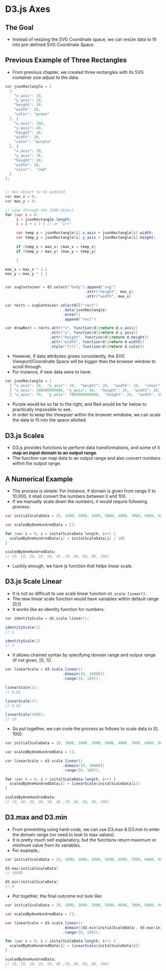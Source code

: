 # D3.js Axes


## The Goal
- Instead of resizing the SVG Coordinate space, we can resize data to fit into pre-defined SVG Coordinate Space.


## Previous Example of Three Rectangles
- From previous chapter, we created three rectangles with its SVG container size adjust to the data.
```java
var jsonRectangle = [
  {
    "x_axis": 10,
    "y_axis": 10,
    "height": 20,
    "width": 20,
    "color": "green"
  }, {
    "x_axis": 160,
    "y_axis": 40,
    "height": 20,
    "width": 20,
    "color": "purple"
  }, {
    "x_axis": 70,
    "y_axis": 70,
    "height": 20,
    "width": 20,
    "color":  "red"
  }
];


// max object to be updated
var max_x = 0;
var max_y = 0;

// Loop through the JSON object
for (var i = 0;
     i < jsonRectangle.length;
     i = i + 1 ) { // or "i++"

     var temp_x = jsonRectangle[i].x_axis + jsonRectangle[i].width;
     var temp_y = jsonRectangle[i].y_axis + jsonRectangle[i].height;
     
     if (temp_x > max_x) {max_x = temp_x}
     if (temp_y > max_y) {max_y = temp_y}

     }

max_x = max_x * 1.1
max_y = max_y * 1.1


var svgContainer = d3.select("body").append("svg")
                                    .attr("height", max_y)
                                    .attr("width", max_x)

var rects = svgContainer.selectAll("rect")
                          .data(jsonRectangle)
                          .enter()
                          .append("rect")

var drawRect = rects.attr("x", function(d){return d.x_axis})
                    .attr("y", function(d){return d.y_axis})
                    .attr("height", function(d){return d.height})
                    .attr("width", function(d){return d.width})
                    .style("fill", function(d){return d.color})
```
- However, if data attributes grows consistently, the SVG Viewport/Coordinate Space will be bigger than the browser window to scroll through.
- For instance, if new data were to have:
```java
var jsonRectangle = [
  { "x_axis": 10,  "y_axis": 10,  "height": 20,  "width": 20,  "color": "green"},
  { "x_axis": 160000000000, "y_axis": 40,  "height": 20,  "width": 20,  "color": "purple"},
  { "x_axis": 70,  "y_axis": 7000000000000,  "height": 20,  "width": 20,  "color":  "red"}];
```
- Purple would be so far to the right, and Red would be far below to practically impossible to see.
- In order to keep the Viewpoer within the browser windoew, we can scale the data to fil into the space allotted.


## D3.js Scales
- D3.js provides functions to perform data transformations, and some of it **map an input domain to an output range**.
- The function can map data to an output range and also convert numbers within the output range.


## A Numerical Example
- The process is simple: For instance, if domain is given from range 0 to 10,000, it shall convert the numbers between 0 and 100.
- If we manually scale down the numbers, it would require following process:
```java
var initialScaleData = [0, 1000, 3000, 2000, 5000, 4000, 7000, 6000, 9000, 8000, 10000];

var scaledByOneHundredData = [];

for (var i = 0; i < initalScaleData.length; i++) {
  scaledByOneHundredData[i] = initalScaleData[i] / 100
}

scaledByOneHundredData;
// [0, 10, 30, 20, 50, 40 ,70, 60, 90, 80, 100]
```
- Luckily enough, we have js function that helps linear scale.


## D3.js Scale Linear
- It is not so difficult to use scale linear function `d3.scale.linear()`.
- The new linear scale function would have variables within default range [0,1]
- It works like an identity function for numbers.
```java
var identityScale = d3.scale.linear();

identityScale(1)
// 1

identityScale(2)
// 2
```
- It allows chained syntax by specifying domain range and output range (if not given, [0, 1]).
```java
var linearScale = d3.scale.linear()
                          .domain([0, 10000])
                          .range([0, 100]);

linearScale(1);
// 0.01

linearScale(2);
// 0.02

linearScale(1000);
// 10
```
- So put together, we can code the process as follows to scale data to [0, 100]:
```java
var initialScaleData = [0, 1000, 3000, 2000, 5000, 4000, 7000, 6000, 9000, 8000, 10000];

var scaledByOneHundredData = [];

var linearScale = d3.scale.linear()
                          .domain([0, 10000])
                          .range([0, 100]);

for (var i = 0; i < initalScaleData.length; i++) {
  scaledByOneHundredData[i] = linearScale(initalScaleData[i])
}

scaledByOneHundredData;
// [0, 10, 30, 20, 50, 40 ,70, 60, 90, 80, 100]
```

## D3.max and D3.min
- From preventing using hard-code, we can use D3.max & D3.min to enter the domain range (no need to look to max values).
- It is pretty much self explanatory, but the functions return maximum or minimum value from its variables.
- For example,:
```java
var initialScaleData = [0, 1000, 3000, 2000, 5000, 4000, 7000, 6000, 9000, 8000, 10000];

d3.max(initialScaleData)
// 10000

d3.min(initialScaleData)
// 0
```
- Put together, the final outcome out look like:
```java
var initialScaleData = [0, 1000, 3000, 2000, 5000, 4000, 7000, 6000, 9000, 8000, 10000];

var scaledByOneHundredData = [];

var linearScale = d3.scale.linear()
                          .domain([d3.min(initialScaleData), d3.max(initialScaleData)])
                          .range([0, 100]);

for (var i = 0; i < initalScaleData.length; i++) {
  scaledByOneHundredData[i] = linearScale(initalScaleData[i])
}

scaledByOneHundredData;
// [0, 10, 30, 20, 50, 40 ,70, 60, 90, 80, 100]
```
